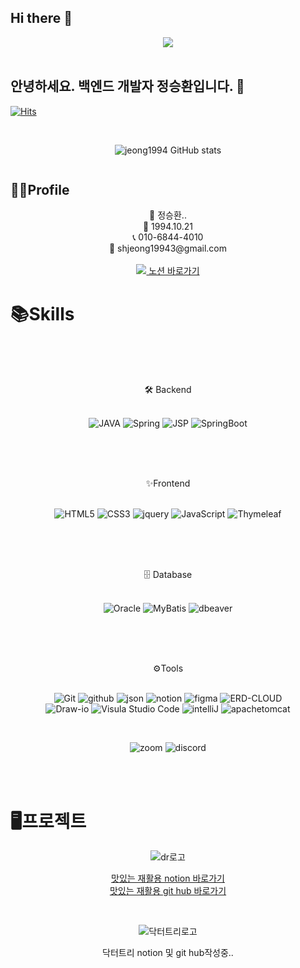 ## Hi there 👋

<!--
**jeong1994/jeong1994** is a ✨ _special_ ✨ repository because its `README.md` (this file) appears on your GitHub profile.

Here are some ideas to get you started:

- 🔭 I’m currently working on ...
- 🌱 I’m currently learning ...
- 👯 I’m looking to collaborate on ...
- 🤔 I’m looking for help with ...
- 💬 Ask me about ...
- 📫 How to reach me: ...
- 😄 Pronouns: ...
- ⚡ Fun fact: ...
-->
<div align=center>
	<img src="https://capsule-render.vercel.app/api?type=waving&color=auto&height=200&section=header&text=shjeong1994%20Github!&fontSize=80" />	
</div><br>

## 안녕하세요. 백엔드 개발자 정승환입니다. 👋

[![Hits](https://hits.seeyoufarm.com/api/count/incr/badge.svg?url=https%3A%2F%2Fgithub.com%2Fjeong1994&count_bg=%23F6E7CD&title_bg=%23EBD6A2&icon=&icon_color=%23E7E7E7&title=hits&edge_flat=false)](https://hits.seeyoufarm.com)

<br>

<div style="display: flex; justify-content: space-around;" align=center>
<!-- <img src="https://github-readme-stats.vercel.app/api?username=jeong1994&show_icons=true">
<img src="https://github-readme-stats.vercel.app/api/top-langs/?username=jeong1994&layout=compact"><br><br> -->

![jeong1994 GitHub stats](https://github-readme-stats.vercel.app/api?username=jeong1994&show_icons=true&theme=gotham)

<!--
[![Top Langs](https://github-readme-stats.vercel.app/api/top-langs/?username=jeong1994&layout=compact&theme=gotham)](https://github.com/jeong1994/jeong1994)
-->

</div>

## 👨‍🎓Profile
<div align=center>
👦 정승환.. <br>
🎂 1994.10.21 <br>
📞 010-6844-4010 <br>
📧 shjeong19943@gmail.com<br>
<br>
<a href="https://smoggy-butterkase-4bf.notion.site/7618def3330946ceab1c8f649e690aa1?pvs=4">
	<img src="https://img.shields.io/badge/Notion-000000?style=flat&logo=Notion&logoColor=white" /> 노션 바로가기
</a><br>

</div>

# 📚Skills
<br><br><br>
<div align=center>🛠 Backend</div><br>
<div align=center>
	
![JAVA](https://img.shields.io/badge/JAVA-5DACDF.svg?&style=for-the-badge&logo=JAVA&logoColor=white)
![Spring](https://img.shields.io/badge/Spring-6DB33F.svg?&style=for-the-badge&logo=Spring&logoColor=white)
![JSP](https://img.shields.io/badge/JSP-B4CA65.svg?&style=for-the-badge&logo=JSP&logoColor=white)
![SpringBoot](https://img.shields.io/badge/springboot-6DB33F?style=for-the-badge&logo=springboot&logoColor=white)
<!-- ![node.js](https://img.shields.io/badge/node.js-004466.svg?&style=for-the-badge&logo=node.js&logoColor=white) -->

</div>

<br><br><br>
<div align=center>✨Frontend</div><br>
<div align=center>
	
![HTML5](https://img.shields.io/badge/HTML5-E34F26.svg?&style=for-the-badge&logo=HTML5&logoColor=white)
![CSS3](https://img.shields.io/badge/CSS3-1572B6.svg?&style=for-the-badge&logo=CSS3&logoColor=white)
![jquery](https://img.shields.io/badge/jquery-4B4B77.svg?&style=for-the-badge&logo=jquery&logoColor=white)
![JavaScript](https://img.shields.io/badge/JavaScript-004027.svg?&style=for-the-badge&logo=JavaScript&logoColor=white)
![Thymeleaf](https://img.shields.io/badge/Thymeleaf-005F0F?style=for-the-badge&logo=Thymeleaf&logoColor=white)

</div>

<br><br><br>
<div align=center>🗄 Database</div><br>
<div align=center>
	
![Oracle](https://img.shields.io/badge/Oracle-77AA99.svg?&style=for-the-badge&logo=Oracle&logoColor=white)
![MyBatis](https://img.shields.io/badge/MyBatis-4479A1.svg?&style=for-the-badge&logo=MyBatis&logoColor=white)
![dbeaver](https://img.shields.io/badge/dbeaver-382923.svg?&style=for-the-badge&logo=dbeaver&logoColor=white)

</div>

<br><br><br>
<div align=center>⚙Tools</div><br>
<div align=center>
	
![Git](https://img.shields.io/badge/Git-5C5543.svg?&style=for-the-badge&logo=Git&logoColor=white)
![github](https://img.shields.io/badge/github-FB5BC5.svg?&style=for-the-badge&logo=github&logoColor=white)
![json](https://img.shields.io/badge/json-1DB954.svg?&style=for-the-badge&logo=json&logoColor=white)
![notion](https://img.shields.io/badge/notion-466BB0.svg?&style=for-the-badge&logo=notion&logoColor=white)
![figma](https://img.shields.io/badge/figma-007808.svg?&style=for-the-badge&logo=figma&logoColor=white)
![ERD-CLOUD](https://img.shields.io/badge/ERDCLOUD-6965DB.svg?&style=for-the-badge&logo=ERD-CLOUD&logoColor=white)
<br>
![Draw-io](https://img.shields.io/badge/Drawio-D4911E.svg?&style=for-the-badge&logo=Draw-io&logoColor=white)
![Visula Studio Code](https://img.shields.io/badge/VisulaStudioCode-3B66BC.svg?&style=for-the-badge&logo=VisulaStudioCode&logoColor=white)
![intelliJ](https://img.shields.io/badge/intelliJ-0D597F.svg?&style=for-the-badge&logo=intelliJ&logoColor=white)
![apachetomcat](https://img.shields.io/badge/apachetomcat-F8DC75.svg?&style=for-the-badge&logo=apachetomcat-io&logoColor=white)
<!-- ![sourcetree](https://img.shields.io/badge/sourcetree-F79A10.svg?&style=for-the-badge&logo=sourcetree&logoColor=white) -->
<br>

![zoom](https://img.shields.io/badge/zoom-5091CD.svg?&style=for-the-badge&logo=zoom-io&logoColor=white)
![discord](https://img.shields.io/badge/discord-825794.svg?&style=for-the-badge&logo=discord-io&logoColor=white)
</div>
<br><br>

# 🖥️프로젝트

<div align=center>

![dr로고](https://github.com/user-attachments/assets/7de09149-25b2-4439-af25-65b873392b32)

<a href="https://smoggy-butterkase-4bf.notion.site/Spring-Boot_-fff73fb47f3081eca7f4ff2d88cae411?pvs=4" target="_blank">맛있는 재활용 notion 바로가기</a><br>
<a href="https://github.com/jeong1994/DR_backend.git" target="_blank">맛있는 재활용 git hub 바로가기</a>
</div>
<br>

<div align=center>
	
![닥터트리로고](https://github.com/user-attachments/assets/405e4c9a-8b08-4ac7-b9f0-d6a46114c2ce) 

닥터트리 notion 및 git hub작성중..
 </div>
<br>

<!--
# 🎨Portfolio

<br>
<div align=center>
  	<a href="https://smoggy-butterkase-4bf.notion.site/7618def3330946ceab1c8f649e690aa1?pvs=4">
		<img src="https://img.shields.io/badge/Notion-000000?style=flat&logo=Notion&logoColor=white" />
	</a>
	<a href="https://shjeong1994.tistory.com/">
		<img src="https://img.shields.io/badge/Blog-FF9800?style=flat&logo=Blogger&logoColor=white" />
	</a>
</div> 
-->
